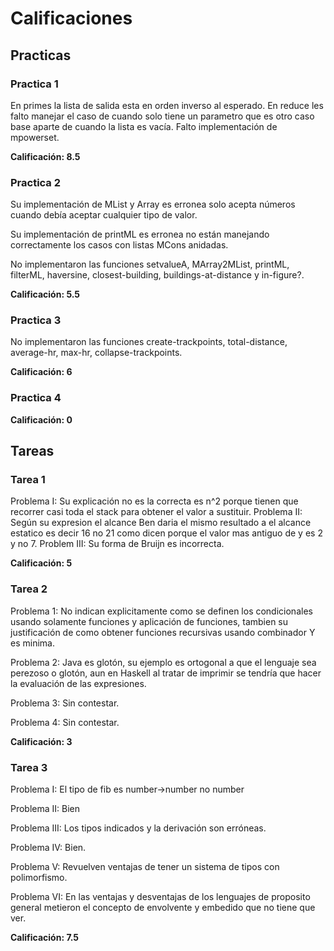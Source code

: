 # Calificaciones

## Practicas

### Practica 1

En primes la lista de salida esta en orden inverso al esperado.
En reduce les falto manejar el caso de cuando solo tiene un parametro que
es otro caso base aparte de cuando la lista es vacía.
Falto implementación de mpowerset.

**Calificación: 8.5**

### Practica 2

Su implementación de MList y Array es erronea solo acepta números cuando debía
aceptar cualquier tipo de valor.

Su implementación de printML es erronea no están manejando correctamente los casos con listas MCons anidadas.

No implementaron las funciones setvalueA, MArray2MList, printML, filterML, haversine, closest-building, buildings-at-distance y in-figure?.

**Calificación: 5.5**

### Practica 3
No implementaron las funciones create-trackpoints, total-distance, average-hr,
max-hr, collapse-trackpoints.

**Calificación: 6**

### Practica 4

**Calificación: 0**

## Tareas

### Tarea 1
Problema I: Su explicación no es la correcta es n^2 porque tienen que recorrer
casi toda el stack para obtener el valor a sustituir.
Problema II: Según su expresion el alcance Ben daria el mismo resultado a
el alcance estatico es decir 16 no 21 como dicen porque el valor mas antiguo
de y es 2 y no 7.
Problem III: Su forma de Bruijn es incorrecta.

**Calificación: 5**

### Tarea 2

Problema 1: No indican explicitamente como se definen los condicionales usando
solamente funciones y aplicación de funciones, tambien su justificación
de como obtener funciones recursivas usando combinador Y es minima.

Problema 2: Java es glotón, su ejemplo es ortogonal a que el lenguaje sea perezoso o glotón, aun en Haskell al tratar de imprimir se tendría que hacer
la evaluación de las expresiones.

Problema 3: Sin contestar.

Problema 4: Sin contestar.

**Calificación: 3**

### Tarea 3

Problema I: El tipo de fib es number->number no number

Problema II: Bien

Problema III: Los tipos indicados y la derivación son erróneas.

Problema IV: Bien.

Problema V: Revuelven ventajas de tener un sistema
de tipos con polimorfismo.

Problema VI: En las ventajas y desventajas de los
lenguajes de proposito general metieron el concepto de envolvente y embedido que no tiene que ver.

**Calificación: 7.5**